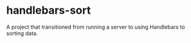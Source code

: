 # handlebars-sort
A project that transitioned from running a server to using Handlebars to sorting data.  

